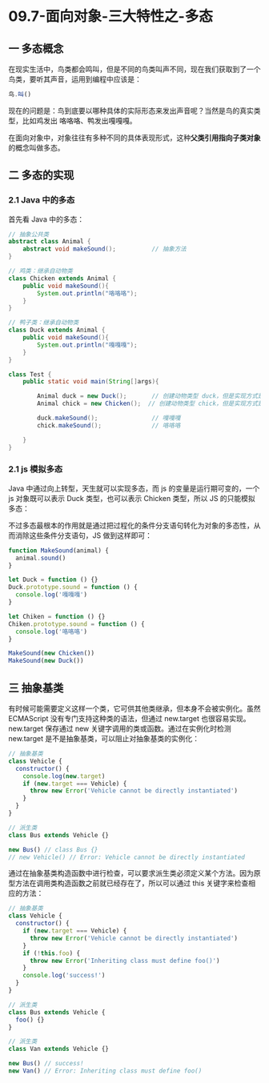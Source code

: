 # 09.7-面向对象-三大特性之-多态

## 一 多态概念

在现实生活中，鸟类都会鸣叫，但是不同的鸟类叫声不同，现在我们获取到了一个鸟类，要听其声音，运用到编程中应该是：

```js
鸟.叫()
```

现在的问题是：鸟到底要以哪种具体的实际形态来发出声音呢？当然是鸟的真实类型，比如鸡发出 咯咯咯、鸭发出嘎嘎嘎。

在面向对象中，对象往往有多种不同的具体表现形式，这种**父类引用指向子类对象**的概念叫做多态。

## 二 多态的实现

### 2.1 Java 中的多态

首先看 Java 中的多态：

```java
// 抽象公共类
abstract class Animal {
    abstract void makeSound();          // 抽象方法
}

// 鸡类：继承自动物类
class Chicken extends Animal {
    public void makeSound(){
        System.out.println("咯咯咯");
    }
}

// 鸭子类：继承自动物类
class Duck extends Animal {
    public void makeSound(){
        System.out.println("嘎嘎嘎");
    }
}

class Test {
    public static void main(String[]args){

        Animal duck = new Duck();       // 创建动物类型 duck，但是实现方式是 Duck()
        Animal chick = new Chicken();  // 创建动物类型 chick，但是实现方式是 Chicken()

        duck.makeSound();               // 嘎嘎嘎
        chick.makeSound();              // 咯咯咯

    }
}
```

### 2.1 js 模拟多态

Java 中通过向上转型，天生就可以实现多态，而 js 的变量是运行期可变的，一个 js 对象既可以表示 Duck 类型，也可以表示 Chicken 类型，所以 JS 的只能模拟多态：

不过多态最根本的作用就是通过把过程化的条件分支语句转化为对象的多态性，从而消除这些条件分支语句，JS 做到这样即可：

```js
function MakeSound(animal) {
  animal.sound()
}

let Duck = function () {}
Duck.prototype.sound = function () {
  console.log('嘎嘎嘎')
}

let Chiken = function () {}
Chiken.prototype.sound = function () {
  console.log('咯咯咯')
}

MakeSound(new Chicken())
MakeSound(new Duck())
```

## 三 抽象基类

有时候可能需要定义这样一个类，它可供其他类继承，但本身不会被实例化。虽然 ECMAScript 没有专门支持这种类的语法，但通过 new.target 也很容易实现。new.target 保存通过 new 关键字调用的类或函数。通过在实例化时检测 new.target 是不是抽象基类，可以阻止对抽象基类的实例化：

```js
// 抽象基类
class Vehicle {
  constructor() {
    console.log(new.target)
    if (new.target === Vehicle) {
      throw new Error('Vehicle cannot be directly instantiated')
    }
  }
}

// 派生类
class Bus extends Vehicle {}

new Bus() // class Bus {}
// new Vehicle() // Error: Vehicle cannot be directly instantiated
```

通过在抽象基类构造函数中进行检查，可以要求派生类必须定义某个方法。因为原型方法在调用类构造函数之前就已经存在了，所以可以通过 this 关键字来检查相应的方法：

```js
// 抽象基类
class Vehicle {
  constructor() {
    if (new.target === Vehicle) {
      throw new Error('Vehicle cannot be directly instantiated')
    }
    if (!this.foo) {
      throw new Error('Inheriting class must define foo()')
    }
    console.log('success!')
  }
}

// 派生类
class Bus extends Vehicle {
  foo() {}
}

// 派生类
class Van extends Vehicle {}

new Bus() // success!
new Van() // Error: Inheriting class must define foo()
```
